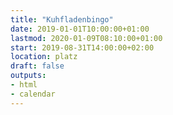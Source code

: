 ```yaml
---
title: "Kuhfladenbingo"
date: 2019-01-01T10:00:00+01:00
lastmod: 2020-01-09T08:10:00+01:00
start: 2019-08-31T14:00:00+02:00
location: platz
draft: false
outputs:
- html
- calendar
---
```

